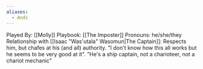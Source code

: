 ```yaml
---
aliases:
  - Andi
---
```


Played By: [[Molly]]
Playbook: [[The Imposter]]
Pronouns: he/she/they
Relationship with [[Isaac "Was'utala" Wasomun|The Captain]]: Respects him, but chafes at his (and all) authority. "I don't know how this all works but he seems to be very good at it". "He's a ship captain, not a charioteer, not a chariot mechanic"